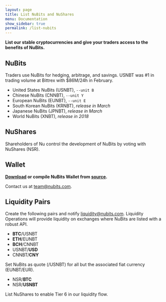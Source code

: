 ```yaml
---
layout: page
title: List NuBits and NuShares
menu: Documentation
show_sidebar: true
permalink: /list-nubits
---
```

**List our stable cryptocurrencies and give your traders access to the benefits of NuBits.**

## NuBits

Traders use NuBits for hedging, arbitrage, and savings. USNBT was #1 in trading volume at Bittrex with $86M/24h in February.

- United States NuBits (USNBT), `--unit B`
- Chinese NuBits (CNNBT), `--unit Y`
- European NuBits (EUNBT), `--unit E`
- South Korean NuBits (KRNBT), *release in March*
- Japanese NuBits (JPNBT), *release in March*
- World NuBits (XNBT), *release in 2018*

## NuShares 

Shareholders of Nu control the development of NuBits by voting with NuShares (NSR).

## Wallet

**[Download](/wallet) or compile NuBits Wallet from [source](/source).**

Contact us at [team@nubits.com](mailto:team@nubits.com).

## Liquidity Pairs

Create the following pairs and notify [liquidity@nubits.com](mailto:liquidity@nubits.com). Liquidity Operations will provide liquidity on exchanges where NuBits are listed with a robust API.

- **BTC**/USNBT
- **ETH**/EUNBT
- **BCH**/CNNBT
- USNBT/**USD**
- CNNBT/**CNY**

Set NuBits as quote (/USNBT) for all but the associated fiat currency (EUNBT/EUR).

- NSR/**BTC**
- NSR/**USNBT**

List NuShares to enable Tier 6 in our liquidity flow.
